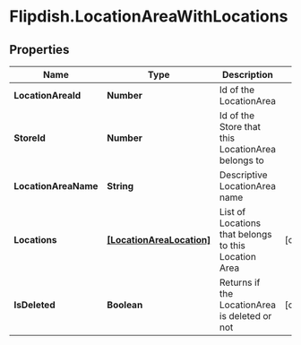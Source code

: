 # Flipdish.LocationAreaWithLocations

## Properties

Name | Type | Description | Notes
------------ | ------------- | ------------- | -------------
**LocationAreaId** | **Number** | Id of the LocationArea | 
**StoreId** | **Number** | Id of the Store that this LocationArea belongs to | 
**LocationAreaName** | **String** | Descriptive LocationArea name | 
**Locations** | [**[LocationAreaLocation]**](LocationAreaLocation.md) | List of Locations that belongs to this Location Area | [optional] 
**IsDeleted** | **Boolean** | Returns if the LocationArea is deleted or not | [optional] 


